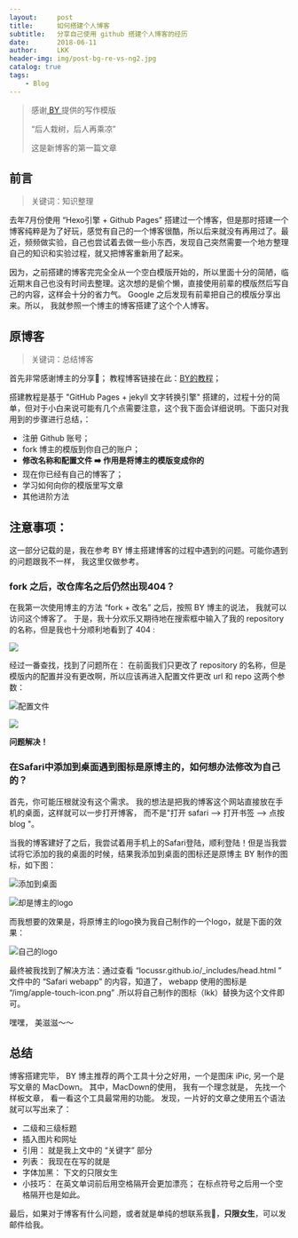 ```yaml
---
layout:     post
title:      如何搭建个人博客
subtitle:   分享自己使用 github 搭建个人博客的经历
date:       2018-06-11
author:     LKK
header-img: img/post-bg-re-vs-ng2.jpg
catalog: true
tags:
    - Blog
---
```


>感谢[ BY ](http://qiubaiying.top)提供的写作模版
>
> “后人栽树，后人再乘凉”
>
>这是新博客的第一篇文章




## 前言

> 关键词：知识整理

去年7月份使用 “Hexo引擎 + Github Pages” 搭建过一个博客，但是那时搭建一个博客纯粹是为了好玩，感觉有自己的一个博客很酷，所以后来就没有再用过了。最近，频频做实验，自己也尝试着去做一些小东西，发现自己突然需要一个地方整理自己的知识和实验过程，就又把博客重新用了起来。

因为，之前搭建的博客完完全全从一个空白模版开始的，所以里面十分的简陋，临近期末自己也没有时间去整理。这次想的是偷个懒，直接使用前辈的模版然后写自己的内容，这样会十分的省力气。 Google 之后发现有前辈把自己的模版分享出来。所以， 我就参照一个博主的博客搭建了这个个人博客。 


## 原博客

> 关键词：总结博客

首先非常感谢博主的分享🙏； 教程博客链接在此：[BY的教程](https://www.jianshu.com/p/e68fba58f75c#Rename)；

搭建教程是基于 "GitHub Pages + jekyll 文字转换引擎" 搭建的，过程十分的简单，但对于小白来说可能有几个点需要注意，这个我下面会详细说明。下面只对我用到的步骤进行总结，：

- 注册 Github 账号； 
- fork 博主的模版到你自己的账户；
- **修改名称和配置文件 ➡️ 作用是将博主的模版变成你的**
- 现在你已经有自己的博客了；
- 学习如何向你的模版里写文章
- 其他进阶方法


## 注意事项：

这一部分记载的是，我在参考 BY 博主搭建博客的过程中遇到的问题。可能你遇到的问题跟我不一样， 我这里仅做参考。

### fork 之后，改仓库名之后仍然出现404？

在我第一次使用博主的方法 “fork + 改名” 之后，按照 BY 博主的说法， 我就可以访问这个博客了。 于是，我十分欢乐又期待地在搜索框中输入了我的 repository 的名称，但是我也十分顺利地看到了 404 :

![](https://upload-images.jianshu.io/upload_images/2178672-cfd55a22902a9d2c.jpg?imageMogr2/auto-orient/strip%7CimageView2/2/w/700)

经过一番查找，找到了问题所在： 
在前面我们只更改了 repository 的名称，但是模版内的配置并没有更改啊，所以应该再进入配置文件更改 url 和 repo 这两个参数：
 
![配置文件](https://ws2.sinaimg.cn/large/006tKfTcly1fs8pjy3dngj30tt0magpt.jpg)


![](https://ws4.sinaimg.cn/large/006tKfTcly1fs8po4gal2j30u60do41t.jpg)

**问题解决！**

### 在Safari中添加到桌面遇到图标是原博主的，如何想办法修改为自己的？

首先，你可能压根就没有这个需求。 我的想法是把我的博客这个网站直接放在手机的桌面，这样就可以一步打开博客， 而不是"打开 safari --> 打开书签 --> 点按blog "。

当我的博客建好了之后，我尝试着用手机上的Safari登陆，顺利登陆！但是当我尝试将它添加的我的桌面的时候，结果我添加到桌面的图标还是原博主 BY 制作的图标，如下图：

![添加到桌面](https://ws1.sinaimg.cn/large/006tKfTcgy1fs8qartl9qj30ku0nwdn7.jpg)

![却是博主的logo](https://ws4.sinaimg.cn/large/006tKfTcgy1fs8qc01alsj30ku0y0tdc.jpg)

而我想要的效果是，将原博主的logo换为我自己制作的一个logo，就是下面的效果：

![自己的logo](https://ws2.sinaimg.cn/large/006tKfTcgy1fs8qbz2ijuj30ku0xkq7i.jpg)

最终被我找到了解决方法：通过查看 “locussr.github.io/_includes/head.html ” 文件中的 “Safari webapp” 的内容，知道了， webapp 使用的图标是 “/img/apple-touch-icon.png” .所以将自己制作的图标（lkk）替换为这个文件即可。

嘿嘿， 美滋滋～～

## 总结
博客搭建完毕， BY 博主推荐的两个工具十分之好用，一个是图床 iPic, 另一个是写文章的 MacDown。 其中，MacDown的使用， 我有一个理念就是， 先找一个样板文章， 看一看这个工具最常用的功能。 发现，一片好的文章之使用五个语法就可以写出来了：

- 二级和三级标题 
- 插入图片和网址
- 引用： 就是我上文中的 “关键字” 部分
- 列表： 我现在在写的就是
- 字体加黑： 下文的只限女生
- 小技巧： 在英文单词前后用空格隔开会更加漂亮； 在标点符号之后用一个空格隔开也是如此。

最后，如果对于博客有什么问题，或者就是单纯的想联系我🤪，**只限女生**，可以发邮件给我。













